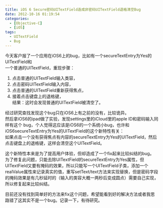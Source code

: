 ```yaml
---
title: iOS 6 Secure密码UITextField造成非密码UITextField退格清空Bug
date: 2012-10-16 01:19:54
categories: 
  - [Objective-C]
  - [iOS]
tags:
  - UITextField
  - Bug
---
```

今天客户报了一个应用在iOS6上的bug，比如有一个secureTextEntry为Yes的UITextField和  
一个普通的UITextField，重现步骤：  
1. 点击普通的UITextField输入类容，  
2. 点击密码UITextField输入内容，  
3. 点击普通的UITextField重新获得焦点，  
4. 接着点击键盘上的退格键，  
结果：这时会发现普通的UITextField被清空了。  
  
经过研究查找发现这个bug只在iOS6上有之前的没有，比较诡异。  
然后拿iOS6的ipad做了实验，发现settings里的iCloud里的apple ID和密码输入同样有这个  bug，个人觉得这应该是iOS6的一个系统小bug，也许和iOS6secureTextEntry为Yes的UITextField的这个新特性有关：  
如果点击一个没有获得焦点有内容的secureTextEntry为Yes的UITextField，然后点击键盘上的退格键，这样会清空这个UITextField。  
  
这个新特性本来是为了提高用户体验，但却造成了一个fix起来比较纠结的bug。  为了修复此问题，只能去除UITextField的secureTextEntry为Yes属性，但UITextField又要有掩码的效果，所以只能写一个UITextField子类，添加一个realValue属性来记录真实的值，重写setText/text方法来实现替换，但是密码字段的掩码效果是有几秒延时的（输入的类容大概一两秒后变成圆点）需要自己实现，所以修复起来比较纠结。  

目前还没有找到简单好的方法来fix这个问题，希望能看到好的解决方法或者我思路错了这其实不是一个bug。记录一下，有待研究。